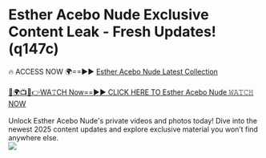 # Esther Acebo Nude Exclusive Content Leak - Fresh Updates! (q147c)

🔥 ACCESS NOW 🌍==►► <a href="https://tinyurl.com/yc657z5k" rel="nofollow">Esther Acebo Nude Latest Collection</a>
<br><br>
[🔴🌍📺📱👉WA𝚃CH Now==►► CLICK HERE TO Esther Acebo Nude 𝚆𝙰𝚃𝙲𝙷 NOW](https://tinyurl.com/yc657z5k)
<br><br>
Unlock Esther Acebo Nude's private videos and photos today! Dive into the newest 2025 content updates and explore exclusive material you won’t find anywhere else.
<br>
<a href="https://tinyurl.com/yc657z5k" rel="nofollow" data-target="animated-image.originalLink"><img src="https://camo.githubusercontent.com/8a4f000d20f83aca3bf7ec5f350d767afa0574a8a352519fd8cfa583a6f93a33/68747470733a2f2f692e696d6775722e636f6d2f644a486b345a712e676966" data-canonical-src="https://i.imgur.com/dJHk4Zq.gif" style="max-width: 100%; display: inline-block;" data-target="animated-image.originalImage"></a>
<br>
